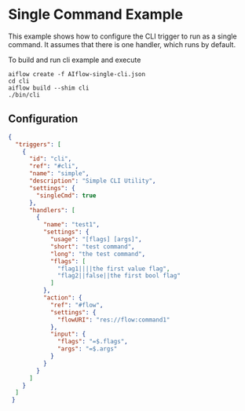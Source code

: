 
# Single Command Example
This example shows how to configure the CLI trigger to run as a single command.  It assumes
that there is one handler, which runs by default.

To build and run cli example and execute
```
aiflow create -f AIflow-single-cli.json
cd cli
aiflow build --shim cli
./bin/cli
```


## Configuration
```json
{
  "triggers": [
    {
      "id": "cli",
      "ref": "#cli",
      "name": "simple",
      "description": "Simple CLI Utility",
      "settings": {
        "singleCmd": true
      },
      "handlers": [
        {
          "name": "test1",
          "settings": {
            "usage": "[flags] [args]",
            "short": "test command",
            "long": "the test command",
            "flags": [
              "flag1||||the first value flag",
              "flag2||false||the first bool flag"
            ]
          },
          "action": {
            "ref": "#flow",
            "settings": {
              "flowURI": "res://flow:command1"
            },
            "input": {
              "flags": "=$.flags",
              "args": "=$.args"
            }
          }
        }
      ]
    }
  ]
 }
```